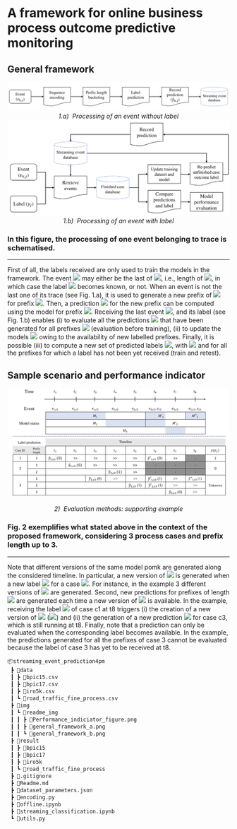 # A framework for online business process outcome predictive monitoring

## General framework
<p align="center">
    <img src="./img/readme_img/general_framework_a.png">
    <br>
    <em>1.a)&nbsp Processing of an event without label</em>
    <img src="./img/readme_img/general_framework_b.png">
    <br>
    <em>1.b)&nbsp Processing of an event with label</em>
</p>

### In this figure, the processing of one event belonging to trace is schematised.
---

First of all, the labels received are only used to train the models in the framework. The event <img src="https://render.githubusercontent.com/render/math?math=e_{k,j}"> may either be the last of <img src="https://render.githubusercontent.com/render/math?math=\sigma_j">, i.e., length of <img src="https://render.githubusercontent.com/render/math?math=j">, in which case the label <img src="https://render.githubusercontent.com/render/math?math=y_j"> becomes known, or not. When an event is not the last one of its trace (see Fig. 1.a), it is used to generate a new prefix of <img src="https://render.githubusercontent.com/render/math?math=\sigma_j"> for prefix <img src="https://render.githubusercontent.com/render/math?math=k">. Then, a prediction <img src="https://render.githubusercontent.com/render/math?math=\hat{y}_{k,j}"> for the new prefix can be computed using the model for prefix <img src="https://render.githubusercontent.com/render/math?math=k">. Receiving the last event <img src="https://render.githubusercontent.com/render/math?math=e_{k,j}">, and its label (see Fig. 1.b) enables (i) to evaluate all the predictions <img src="https://render.githubusercontent.com/render/math?math=\hat{y}_j"> that have been generated for all prefixes <img src="https://render.githubusercontent.com/render/math?math=\sigma_j"> (evaluation before training), (ii) to update the models <img src="https://render.githubusercontent.com/render/math?math=pom_n"> owing to the availability of new labelled prefixes. Finally, it is possible (iii) to compute a new set of predicted labels <img src="https://render.githubusercontent.com/render/math?math=\hat{y}_{k,l}">, with <img src="https://render.githubusercontent.com/render/math?math=l\neq j"> and for all the prefixes for which a label has not been yet received (train and retest).  

## Sample scenario and performance indicator
<p align="center">
    <img src="./img/readme_img/Performance_indiciator_figure.png"><br>
    <br>
    <em>2)&nbsp Evaluation methods: supporting example</em>
</p>

### Fig. 2 exemplifies what stated above in the context of the proposed framework, considering 3 process cases and prefix length up to 3. 
---
Note that different versions of the same model pomk are generated along the considered timeline. In particular, a new version of <img src="https://render.githubusercontent.com/render/math?math=pom_k"> is generated when a new label <img src="https://render.githubusercontent.com/render/math?math=y_j"> for a case <img src="https://render.githubusercontent.com/render/math?math=\sigma_j">. For instance, in the example 3 different versions of <img src="https://render.githubusercontent.com/render/math?math=pom_1"> are generated. Second, new predictions for prefixes of length <img src="https://render.githubusercontent.com/render/math?math=k"> are generated each time a new version of <img src="https://render.githubusercontent.com/render/math?math=pom_k"> is available. In the example, receiving the label <img src="https://render.githubusercontent.com/render/math?math=y_{c1}"> of case c1 at t8 triggers (i) the creation
of a new version of <img src="https://render.githubusercontent.com/render/math?math=pom_1"> (<img src="https://render.githubusercontent.com/render/math?math=pom''_1">) and (ii) the generation of a new prediction <img src="https://render.githubusercontent.com/render/math?math=\hat{y}_{1,c3}"> for case c3, which is still running at t8. Finally, note that a prediction can only be evaluated when the corresponding label becomes available. In the example, the predictions generated for all the prefixes of case 3 cannot be evaluated because the label of case 3 has yet to be received at t8.


```
📦streaming_event_prediction4pm
 ┣ 📂data
 ┃ ┣ 📜bpic15.csv
 ┃ ┣ 📜bpic17.csv
 ┃ ┣ 📜iro5k.csv
 ┃ ┗ 📜road_traffic_fine_process.csv
 ┣ 📂img
 ┃ ┗ 📂readme_img
 ┃ ┃ ┣ 📜Performance_indiciator_figure.png
 ┃ ┃ ┣ 📜general_framework_a.png
 ┃ ┃ ┗ 📜general_framework_b.png
 ┣ 📂result
 ┃ ┣ 📂bpic15
 ┃ ┣ 📂bpic17
 ┃ ┣ 📂iro5k
 ┃ ┗ 📂road_traffic_fine_process
 ┣ 📜.gitignore
 ┣ 📜Readme.md
 ┣ 📜dataset_parameters.json
 ┣ 📜encoding.py
 ┣ 📜offline.ipynb
 ┣ 📜streaming_classification.ipynb
 ┗ 📜utils.py
 ```
